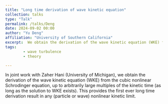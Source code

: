 ```yaml
---
title: "Long time derivation of wave kinetic equation"
collection: talks
type: "Talk"
permalink: /talks/Deng
date: 2024-09-02 00:00
author: "Yu Deng" 
affiliation: "University of Southern California"
excerpt:  We obtain the derivation of the wave kinetic equation (WKE) from the cubic nonlinear Schrodinger equation. 
tags: 
        - wave turbulence
        - theory

---
```


In joint work with Zaher Hani (University of Michigan), we obtain the derivation of the wave kinetic equation (WKE) from the cubic nonlinear Schrodinger equation, up to arbitrarily large multiples of the kinetic time (as long as the solution to WKE exists). This provides the first ever long time derivation result in any (particle or wave) nonlinear kinetic limit.